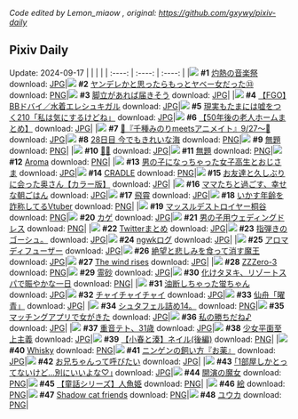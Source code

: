 *Code edited by Lemon_miaow , original: https://github.com/gxywy/pixiv-daily*
## Pixiv Daily 
Update: 2024-09-17
|      |      |      |
| :----: | :----: | :----: |
|![](https://pximg.lemonmiaow.xyz/c/240x480/img-master/img/2024/09/15/00/01/44/122436357_p0_master1200.jpg) **#1** [灼熱の音楽祭](https://www.pixiv.net/artworks/122436357) download: [JPG](https://pximg.lemonmiaow.xyz/img-original/img/2024/09/15/00/01/44/122436357_p0.jpg)|![](https://pximg.lemonmiaow.xyz/c/240x480/img-master/img/2024/09/15/00/02/22/122436425_p0_master1200.jpg) **#2** [ヤンデレかと思ったらもっとヤベー女だった㉝](https://www.pixiv.net/artworks/122436425) download: [PNG](https://pximg.lemonmiaow.xyz/img-original/img/2024/09/15/00/02/22/122436425_p0.png)|![](https://pximg.lemonmiaow.xyz/c/240x480/img-master/img/2024/09/15/07/30/01/122444259_p0_master1200.jpg) **#3** [脚立があれば届きそう](https://www.pixiv.net/artworks/122444259) download: [JPG](https://pximg.lemonmiaow.xyz/img-original/img/2024/09/15/07/30/01/122444259_p0.jpg)|
|![](https://pximg.lemonmiaow.xyz/c/240x480/img-master/img/2024/09/15/00/01/05/122436278_p0_master1200.jpg) **#4** [【FGO】BBドバイ／水着エレシュキガル](https://www.pixiv.net/artworks/122436278) download: [JPG](https://pximg.lemonmiaow.xyz/img-original/img/2024/09/15/00/01/05/122436278_p0.jpg)|![](https://pximg.lemonmiaow.xyz/c/240x480/img-master/img/2024/09/15/19/02/09/122457285_p0_master1200.jpg) **#5** [現実もたまには嘘をつく210「私は気にするけどね」](https://www.pixiv.net/artworks/122457285) download: [JPG](https://pximg.lemonmiaow.xyz/img-original/img/2024/09/15/19/02/09/122457285_p0.jpg)|![](https://pximg.lemonmiaow.xyz/c/240x480/img-master/img/2024/09/16/12/01/00/122482706_p0_master1200.jpg) **#6** [【50年後の老人ホームまとめ】](https://www.pixiv.net/artworks/122482706) download: [JPG](https://pximg.lemonmiaow.xyz/img-original/img/2024/09/16/12/01/00/122482706_p0.jpg)|
|![](https://pximg.lemonmiaow.xyz/c/240x480/img-master/img/2024/09/15/00/15/30/122437057_p0_master1200.jpg) **#7** [🩵『千種みのりmeetsアニメイト』9/27～🩷](https://www.pixiv.net/artworks/122437057) download: [JPG](https://pximg.lemonmiaow.xyz/img-original/img/2024/09/15/00/15/30/122437057_p0.jpg)|![](https://pximg.lemonmiaow.xyz/c/240x480/img-master/img/2024/09/15/00/00/27/122436164_p0_master1200.jpg) **#8** [28日目 今でもきれいな海](https://www.pixiv.net/artworks/122436164) download: [PNG](https://pximg.lemonmiaow.xyz/img-original/img/2024/09/15/00/00/27/122436164_p0.png)|![](https://pximg.lemonmiaow.xyz/c/240x480/img-master/img/2024/09/15/00/24/28/122437374_p0_master1200.jpg) **#9** [無題](https://www.pixiv.net/artworks/122437374) download: [PNG](https://pximg.lemonmiaow.xyz/img-original/img/2024/09/15/00/24/28/122437374_p0.png)|
|![](https://pximg.lemonmiaow.xyz/c/240x480/img-master/img/2024/09/15/00/07/08/122436730_p0_master1200.jpg) **#10** [🖤💕](https://www.pixiv.net/artworks/122436730) download: [JPG](https://pximg.lemonmiaow.xyz/img-original/img/2024/09/15/00/07/08/122436730_p0.jpg)|![](https://pximg.lemonmiaow.xyz/c/240x480/img-master/img/2024/09/16/00/21/43/122471034_p0_master1200.jpg) **#11** [無題](https://www.pixiv.net/artworks/122471034) download: [PNG](https://pximg.lemonmiaow.xyz/img-original/img/2024/09/16/00/21/43/122471034_p0.png)|![](https://pximg.lemonmiaow.xyz/c/240x480/img-master/img/2024/09/15/01/02/58/122438647_p0_master1200.jpg) **#12** [Aroma](https://www.pixiv.net/artworks/122438647) download: [PNG](https://pximg.lemonmiaow.xyz/img-original/img/2024/09/15/01/02/58/122438647_p0.png)|
|![](https://pximg.lemonmiaow.xyz/c/240x480/img-master/img/2024/09/15/00/02/37/122436450_p0_master1200.jpg) **#13** [男の子になっちゃった女子高生とおじさま](https://www.pixiv.net/artworks/122436450) download: [JPG](https://pximg.lemonmiaow.xyz/img-original/img/2024/09/15/00/02/37/122436450_p0.jpg)|![](https://pximg.lemonmiaow.xyz/c/240x480/img-master/img/2024/09/16/00/01/26/122470073_p0_master1200.jpg) **#14** [CRADLE](https://www.pixiv.net/artworks/122470073) download: [PNG](https://pximg.lemonmiaow.xyz/img-original/img/2024/09/16/00/01/26/122470073_p0.png)|![](https://pximg.lemonmiaow.xyz/c/240x480/img-master/img/2024/09/15/00/01/56/122436376_p0_master1200.jpg) **#15** [お友達と久しぶりに会った奥さん【カラー版】](https://www.pixiv.net/artworks/122436376) download: [JPG](https://pximg.lemonmiaow.xyz/img-original/img/2024/09/15/00/01/56/122436376_p0.jpg)|
|![](https://pximg.lemonmiaow.xyz/c/240x480/img-master/img/2024/09/16/18/05/51/122490917_p0_master1200.jpg) **#16** [ママたちと過ごす、幸せな朝ごはん](https://www.pixiv.net/artworks/122490917) download: [JPG](https://pximg.lemonmiaow.xyz/img-original/img/2024/09/16/18/05/51/122490917_p0.jpg)|![](https://pximg.lemonmiaow.xyz/c/240x480/img-master/img/2024/09/15/16/37/25/122455235_p0_master1200.jpg) **#17** [飛霄](https://www.pixiv.net/artworks/122455235) download: [JPG](https://pximg.lemonmiaow.xyz/img-original/img/2024/09/15/16/37/25/122455235_p0.jpg)|![](https://pximg.lemonmiaow.xyz/c/240x480/img-master/img/2024/09/15/21/08/25/122463267_p0_master1200.jpg) **#18** [いかす年齢を詐称してるVtuber](https://www.pixiv.net/artworks/122463267) download: [PNG](https://pximg.lemonmiaow.xyz/img-original/img/2024/09/15/21/08/25/122463267_p0.png)|
|![](https://pximg.lemonmiaow.xyz/c/240x480/img-master/img/2024/09/15/18/51/33/122458808_p0_master1200.jpg) **#19** [マッスルデストロイヤー桐谷](https://www.pixiv.net/artworks/122458808) download: [PNG](https://pximg.lemonmiaow.xyz/img-original/img/2024/09/15/18/51/33/122458808_p0.png)|![](https://pximg.lemonmiaow.xyz/c/240x480/img-master/img/2024/09/16/21/52/33/122498195_p0_master1200.jpg) **#20** [カゲ](https://www.pixiv.net/artworks/122498195) download: [JPG](https://pximg.lemonmiaow.xyz/img-original/img/2024/09/16/21/52/33/122498195_p0.jpg)|![](https://pximg.lemonmiaow.xyz/c/240x480/img-master/img/2024/09/15/16/17/14/122454743_p0_master1200.jpg) **#21** [男の子用ウェディングドレス](https://www.pixiv.net/artworks/122454743) download: [PNG](https://pximg.lemonmiaow.xyz/img-original/img/2024/09/15/16/17/14/122454743_p0.png)|
|![](https://pximg.lemonmiaow.xyz/c/240x480/img-master/img/2024/09/15/12/01/38/122449231_p0_master1200.jpg) **#22** [Twitterまとめ](https://www.pixiv.net/artworks/122449231) download: [JPG](https://pximg.lemonmiaow.xyz/img-original/img/2024/09/15/12/01/38/122449231_p0.jpg)|![](https://pximg.lemonmiaow.xyz/c/240x480/img-master/img/2024/09/15/07/50/54/122444491_p0_master1200.jpg) **#23** [指弾きのゴーシュ。](https://www.pixiv.net/artworks/122444491) download: [JPG](https://pximg.lemonmiaow.xyz/img-original/img/2024/09/15/07/50/54/122444491_p0.jpg)|![](https://pximg.lemonmiaow.xyz/c/240x480/img-master/img/2024/09/15/00/29/30/122437366_p0_master1200.jpg) **#24** [ngwkログ](https://www.pixiv.net/artworks/122437366) download: [JPG](https://pximg.lemonmiaow.xyz/img-original/img/2024/09/15/00/29/30/122437366_p0.jpg)|
|![](https://pximg.lemonmiaow.xyz/c/240x480/img-master/img/2024/09/15/12/46/49/122450227_p0_master1200.jpg) **#25** [アロマディフューザー](https://www.pixiv.net/artworks/122450227) download: [JPG](https://pximg.lemonmiaow.xyz/img-original/img/2024/09/15/12/46/49/122450227_p0.jpg)|![](https://pximg.lemonmiaow.xyz/c/240x480/img-master/img/2024/09/15/18/19/32/122457944_p0_master1200.jpg) **#26** [絶望と悲しみを食って消す魔王](https://www.pixiv.net/artworks/122457944) download: [JPG](https://pximg.lemonmiaow.xyz/img-original/img/2024/09/15/18/19/32/122457944_p0.jpg)|![](https://pximg.lemonmiaow.xyz/c/240x480/img-master/img/2024/09/15/00/00/21/122436140_p0_master1200.jpg) **#27** [The wind rises](https://www.pixiv.net/artworks/122436140) download: [JPG](https://pximg.lemonmiaow.xyz/img-original/img/2024/09/15/00/00/21/122436140_p0.jpg)|
|![](https://pximg.lemonmiaow.xyz/c/240x480/img-master/img/2024/09/15/03/17/42/122441210_p0_master1200.jpg) **#28** [ZZZero-3](https://www.pixiv.net/artworks/122441210) download: [PNG](https://pximg.lemonmiaow.xyz/img-original/img/2024/09/15/03/17/42/122441210_p0.png)|![](https://pximg.lemonmiaow.xyz/c/240x480/img-master/img/2024/09/15/16/33/43/122455153_p0_master1200.jpg) **#29** [霊砂](https://www.pixiv.net/artworks/122455153) download: [JPG](https://pximg.lemonmiaow.xyz/img-original/img/2024/09/15/16/33/43/122455153_p0.jpg)|![](https://pximg.lemonmiaow.xyz/c/240x480/img-master/img/2024/09/16/22/10/38/122470370_p0_master1200.jpg) **#30** [化けタヌキ、リゾートスパで賑やかな一日](https://www.pixiv.net/artworks/122470370) download: [PNG](https://pximg.lemonmiaow.xyz/img-original/img/2024/09/16/22/10/38/122470370_p0.png)|
|![](https://pximg.lemonmiaow.xyz/c/240x480/img-master/img/2024/09/16/11/54/46/122482500_p0_master1200.jpg) **#31** [油断しちゃった蛍ちゃん](https://www.pixiv.net/artworks/122482500) download: [JPG](https://pximg.lemonmiaow.xyz/img-original/img/2024/09/16/11/54/46/122482500_p0.jpg)|![](https://pximg.lemonmiaow.xyz/c/240x480/img-master/img/2024/09/16/13/44/51/122484859_p0_master1200.jpg) **#32** [チャイチャイチャイ](https://www.pixiv.net/artworks/122484859) download: [JPG](https://pximg.lemonmiaow.xyz/img-original/img/2024/09/16/13/44/51/122484859_p0.jpg)|![](https://pximg.lemonmiaow.xyz/c/240x480/img-master/img/2024/09/15/00/24/30/122437376_p0_master1200.jpg) **#33** [仙舟「曜青」](https://www.pixiv.net/artworks/122437376) download: [JPG](https://pximg.lemonmiaow.xyz/img-original/img/2024/09/15/00/24/30/122437376_p0.jpg)|
|![](https://pximg.lemonmiaow.xyz/c/240x480/img-master/img/2024/09/16/22/15/12/122499118_p0_master1200.jpg) **#34** [シュタフェル詰め14。](https://www.pixiv.net/artworks/122499118) download: [PNG](https://pximg.lemonmiaow.xyz/img-original/img/2024/09/16/22/15/12/122499118_p0.png)|![](https://pximg.lemonmiaow.xyz/c/240x480/img-master/img/2024/09/16/23/00/04/122500745_p0_master1200.jpg) **#35** [マッチングアプリで女がきた](https://www.pixiv.net/artworks/122500745) download: [JPG](https://pximg.lemonmiaow.xyz/img-original/img/2024/09/16/23/00/04/122500745_p0.jpg)|![](https://pximg.lemonmiaow.xyz/c/240x480/img-master/img/2024/09/15/10/46/25/122447486_p0_master1200.jpg) **#36** [私の勝ちだね♪](https://www.pixiv.net/artworks/122447486) download: [JPG](https://pximg.lemonmiaow.xyz/img-original/img/2024/09/15/10/46/25/122447486_p0.jpg)|
|![](https://pximg.lemonmiaow.xyz/c/240x480/img-master/img/2024/09/15/09/40/43/122446275_p0_master1200.jpg) **#37** [重音テト、31歳](https://www.pixiv.net/artworks/122446275) download: [JPG](https://pximg.lemonmiaow.xyz/img-original/img/2024/09/15/09/40/43/122446275_p0.jpg)|![](https://pximg.lemonmiaow.xyz/c/240x480/img-master/img/2024/09/15/18/18/45/122457927_p0_master1200.jpg) **#38** [少女平面至上主義](https://www.pixiv.net/artworks/122457927) download: [JPG](https://pximg.lemonmiaow.xyz/img-original/img/2024/09/15/18/18/45/122457927_p0.jpg)|![](https://pximg.lemonmiaow.xyz/c/240x480/img-master/img/2024/09/15/22/43/15/122466840_p0_master1200.jpg) **#39** [【小春と湊】ネイル(後編)](https://www.pixiv.net/artworks/122466840) download: [PNG](https://pximg.lemonmiaow.xyz/img-original/img/2024/09/15/22/43/15/122466840_p0.png)|
|![](https://pximg.lemonmiaow.xyz/c/240x480/img-master/img/2024/09/16/00/11/23/122469963_p0_master1200.jpg) **#40** [Whisky](https://www.pixiv.net/artworks/122469963) download: [PNG](https://pximg.lemonmiaow.xyz/img-original/img/2024/09/16/00/11/23/122469963_p0.png)|![](https://pximg.lemonmiaow.xyz/c/240x480/img-master/img/2024/09/16/10/04/56/122480460_p0_master1200.jpg) **#41** [ニンゲンの飼い方『お薬』](https://www.pixiv.net/artworks/122480460) download: [JPG](https://pximg.lemonmiaow.xyz/img-original/img/2024/09/16/10/04/56/122480460_p0.jpg)|![](https://pximg.lemonmiaow.xyz/c/240x480/img-master/img/2024/09/15/00/07/52/122436767_p0_master1200.jpg) **#42** [お兄ちゃんって呼びたい](https://www.pixiv.net/artworks/122436767) download: [JPG](https://pximg.lemonmiaow.xyz/img-original/img/2024/09/15/00/07/52/122436767_p0.jpg)|
|![](https://pximg.lemonmiaow.xyz/c/240x480/img-master/img/2024/09/16/17/10/55/122489279_p0_master1200.jpg) **#43** [｢1部屋しかとってないけど…別にいいよな♡｣](https://www.pixiv.net/artworks/122489279) download: [JPG](https://pximg.lemonmiaow.xyz/img-original/img/2024/09/16/17/10/55/122489279_p0.jpg)|![](https://pximg.lemonmiaow.xyz/c/240x480/img-master/img/2024/09/15/00/00/37/122436213_p0_master1200.jpg) **#44** [開演の魔女](https://www.pixiv.net/artworks/122436213) download: [PNG](https://pximg.lemonmiaow.xyz/img-original/img/2024/09/15/00/00/37/122436213_p0.png)|![](https://pximg.lemonmiaow.xyz/c/240x480/img-master/img/2024/09/15/21/59/10/122465075_p0_master1200.jpg) **#45** [【童話シリーズ】人魚姫](https://www.pixiv.net/artworks/122465075) download: [PNG](https://pximg.lemonmiaow.xyz/img-original/img/2024/09/15/21/59/10/122465075_p0.png)|
|![](https://pximg.lemonmiaow.xyz/c/240x480/img-master/img/2024/09/15/23/28/41/122468526_p0_master1200.jpg) **#46** [絵](https://www.pixiv.net/artworks/122468526) download: [PNG](https://pximg.lemonmiaow.xyz/img-original/img/2024/09/15/23/28/41/122468526_p0.png)|![](https://pximg.lemonmiaow.xyz/c/240x480/img-master/img/2024/09/15/09/54/55/122446516_p0_master1200.jpg) **#47** [Shadow cat friends](https://www.pixiv.net/artworks/122446516) download: [PNG](https://pximg.lemonmiaow.xyz/img-original/img/2024/09/15/09/54/55/122446516_p0.png)|![](https://pximg.lemonmiaow.xyz/c/240x480/img-master/img/2024/09/15/00/03/07/122436491_p0_master1200.jpg) **#48** [ユウカ](https://www.pixiv.net/artworks/122436491) download: [PNG](https://pximg.lemonmiaow.xyz/img-original/img/2024/09/15/00/03/07/122436491_p0.png)|
